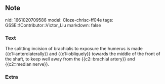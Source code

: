 ## Note
nid: 1661020709586
model: Cloze-chrisc-ff04e
tags: GSSE::!Contributor::Victor_Liu
markdown: false

### Text
<span style="color: var(--field-fg); background:
var(--field-bg);">The split</span><span style="color: 
 var(--field-fg); background: var(--field-bg);">ting incision of
brachialis to exposure the humerus is made {{c1::anterolaterally}}
and {{c1::obliquely}} towards the middle of the front of the shaft,
to keep well</span> <span style="color: var(--field-fg); 
 background: var(--field-bg);">away from the {{c2::brachial
artery}} and {{c2::median nerve}}.</span>

### Extra

